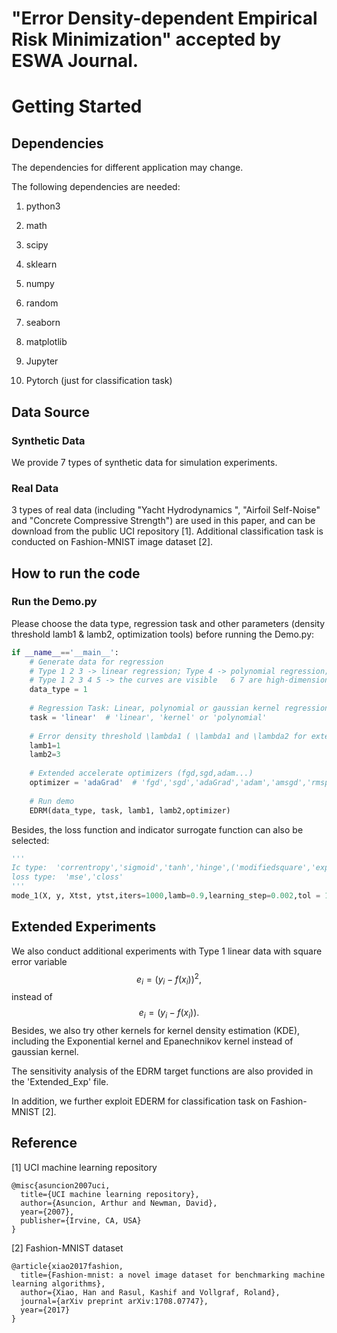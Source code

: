 # "Error Density-dependent Empirical Risk Minimization" accepted by ESWA Journal.

# Getting Started

## Dependencies

The dependencies for different application may change.

The following dependencies are needed:

1. python3

2. math

3. scipy

4. sklearn

5. numpy

6. random

7. seaborn

8. matplotlib

9. Jupyter

10. Pytorch (just for classification task)

## Data Source

### Synthetic Data

We provide 7 types of synthetic data for simulation experiments.

### Real Data

3 types of real data (including "Yacht Hydrodynamics ", "Airfoil Self-Noise" and "Concrete Compressive Strength") are used in this paper, and can be download from the public UCI repository [1]. Additional classification task is conducted on Fashion-MNIST image dataset [2].



## How to run the code

### Run the Demo.py

Please choose the data type, regression task and other parameters (density threshold lamb1 & lamb2, optimization tools) before running the Demo.py:

```python
if __name__=='__main__':
    # Generate data for regression
    # Type 1 2 3 -> linear regression; Type 4 -> polynomial regression; Type 4 5 6 7 -> gaussian kernel regression
    # Type 1 2 3 4 5 -> the curves are visible   6 7 are high-dimensional Friedman curves
    data_type = 1
    
    # Regression Task: Linear, polynomial or gaussian kernel regression
    task = 'linear'  # 'linear', 'kernel' or 'polynomial'
    
    # Error density threshold \lambda1 ( \lambda1 and \lambda2 for extended EDRM)
    lamb1=1
    lamb2=3
    
    # Extended accelerate optimizers (fgd,sgd,adam...)
    optimizer = 'adaGrad'  # 'fgd','sgd','adaGrad','adam','amsgd','rmsprop','NAG'
    
    # Run demo
    EDRM(data_type, task, lamb1, lamb2,optimizer)
```

Besides, the loss function and indicator surrogate function can also be selected:

```python
'''
Ic type:  'correntropy','sigmoid','tanh','hinge',('modifiedsquare','exponential')
loss type:  'mse','closs'
'''
mode_1(X, y, Xtst, ytst,iters=1000,lamb=0.9,learning_step=0.002,tol = 1/10**8,Ictype='correntropy',losstype='closs',h=1,delta=2,online =True, optimizer=opt)
```



## Extended Experiments

We also conduct additional experiments with Type 1 linear data with square error variable
$$
e_i = (y_i - f(x_i))^2,
$$
instead of 
$$
e_i = (y_i - f(x_i)).
$$
Besides, we also try other kernels for kernel density estimation (KDE), including the Exponential kernel and Epanechnikov kernel instead of gaussian kernel.



The sensitivity analysis of the EDRM target functions are also provided in the 'Extended_Exp' file.



In addition, we further exploit EDERM for classification task on Fashion-MNIST [2].

## Reference

[1]  UCI machine learning repository

```
@misc{asuncion2007uci,
  title={UCI machine learning repository},
  author={Asuncion, Arthur and Newman, David},
  year={2007},
  publisher={Irvine, CA, USA}
}
```

[2]  Fashion-MNIST dataset

```
@article{xiao2017fashion,
  title={Fashion-mnist: a novel image dataset for benchmarking machine learning algorithms},
  author={Xiao, Han and Rasul, Kashif and Vollgraf, Roland},
  journal={arXiv preprint arXiv:1708.07747},
  year={2017}
}
```


